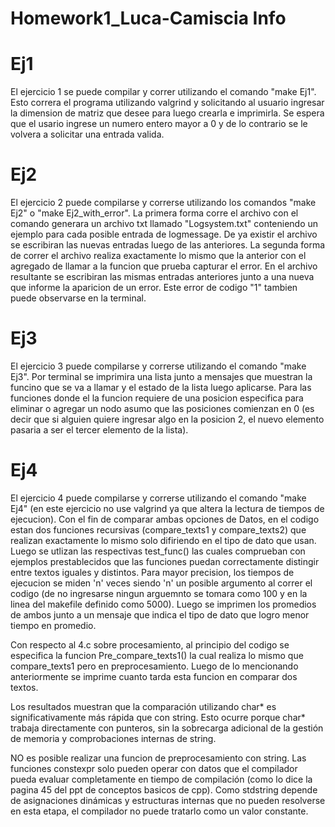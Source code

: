 # Homework1_Luca-Camiscia Info

# Ej1

El ejercicio 1 se puede compilar y correr utilizando el comando "make Ej1". Esto correra el programa utilizando valgrind y solicitando al usuario ingresar la dimension de matriz que desee para luego crearla e imprimirla. Se espera que el usario ingrese un numero entero mayor a 0 y de lo contrario se le volvera a solicitar una entrada valida.

# Ej2

El ejercicio 2 puede compilarse y correrse utilizando los comandos "make Ej2" o "make Ej2_with_error". La primera forma corre el archivo con el comando generara un archivo txt llamado "Logsystem.txt" conteniendo un ejemplo para cada posible entrada de logmessage. De ya existir el archivo se escribiran las nuevas entradas luego de las anteriores. La segunda forma de correr el archivo realiza exactamente lo mismo que la anterior con el agregado de llamar a la funcion que prueba capturar el error. En el archivo resultante se escribiran las mismas entradas anteriores junto a una nueva que informe la aparicion de un error. Este error de codigo "1" tambien puede observarse en la terminal. 

# Ej3

El ejercicio 3 puede compilarse y correrse utilizando el comando "make Ej3". Por terminal se imprimira una lista junto a mensajes que muestran la funcino que se va a llamar y el estado de la lista luego aplicarse. Para las funciones donde el la funcion requiere de una posicion especifica para eliminar o agregar un nodo asumo que las posiciones comienzan en 0 (es decir que si alguien quiere ingresar algo en la posicion 2, el nuevo elemento pasaria a ser el tercer elemento de la lista).

# Ej4

El ejercicio 4 puede compilarse y correrse utilizando el comando "make Ej4" (en este ejercicio no use valgrind ya que altera la lectura de tiempos de ejecucion). Con el fin de comparar ambas opciones de Datos, en el codigo estan dos funciones recursivas (compare_texts1 y compare_texts2) que realizan exactamente lo mismo solo difiriendo en el tipo de dato que usan. Luego se utlizan las respectivas test_func() las cuales comprueban con ejemplos prestablecidos que las funciones puedan correctamente distingir entre textos iguales y distintos. Para mayor precision, los tiempos de ejecucion se miden 'n' veces siendo 'n' un posible argumento al correr el codigo (de no ingresarse ningun arguemnto se tomara como 100 y en la linea del makefile definido como 5000). Luego se imprimen los promedios de ambos junto a un mensaje que indica el tipo de dato que logro menor tiempo en promedio. 

Con respecto al 4.c sobre procesamiento, al principio del codigo se especifica la funcion Pre_compare_texts1() la cual realiza lo mismo que compare_texts1 pero en preprocesamiento. Luego de lo mencionando anteriormente se imprime cuanto tarda esta funcion en comparar dos textos. 

Los resultados muestran que la comparación utilizando char* es significativamente más rápida que con string. Esto ocurre porque char* trabaja directamente con punteros, sin la sobrecarga adicional de la gestión de memoria y comprobaciones internas de string.

NO es posible realizar una funcion de preprocesamiento con string. Las funciones constexpr solo pueden operar con datos que el compilador pueda evaluar completamente en tiempo de compilación (como lo dice la pagina 45 del ppt de conceptos basicos de cpp). Como stdstring depende de asignaciones dinámicas y estructuras internas que no pueden resolverse en esta etapa, el compilador no puede tratarlo como un valor constante. 

